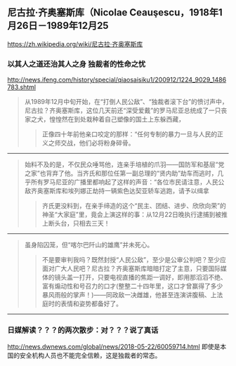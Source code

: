 ## 尼古拉·齐奥塞斯库（Nicolae Ceauşescu，1918年1月26日－1989年12月25
https://zh.wikipedia.org/wiki/尼古拉·齐奥塞斯库
### 以其人之道还治其人之身 独裁者的性命之忧
http://news.ifeng.com/history/special/qiaosaisiku1/200912/1224_9029_1486783.shtml
>从1989年12月中旬开始，在“打倒人民公敌”、“独裁者滚下台”的愤讨声中，尼古拉？齐奥塞斯库，这位几天前还“深受爱戴”的罗马尼亚总统成了一只丧家之犬，惶惶然在到处栽种着自己塑像的国土上东躲西藏，
>>正像四十年前他亲口咬定的那样：“任何专制的暴力一旦与人民的正义之师交战，他们必将粉身碎骨。
---
>始料不及的是，不仅民众唾骂他，连亲手培植的爪羽——国防军和基层“党之家”也背弃了他。当齐氏和那位任第一副总理的“贤内助”劫车而逃时，几乎所有罗马尼亚的广播里都响起了这样的声音：“各位市民请注意，人民公敌齐奥塞斯库和埃列娜正劫持一辆紫色达契亚轿车逃跑，请予以缉拿
>>齐氏更没料到，在亲手缔造的这个“民主、团结、进步、欣欣向荣”的神圣“大家庭”里，竟会上演这样的事：从12月22日晚执行逮捕到被推上断头台，只相去三天！
---
>虽身陷囚笼，但“喀尔巴阡山的雄鹰”并未死心。
>>不是要审判我吗？既然封授“人民公敌”，至少是公审公判吧？至少应面对广大人民吧？尼古拉？齐奥塞斯库暗暗打定了主意，只要国际媒体的镜头盖一打开，只要电视直播的焦距一调好，即用那滔滔不绝、富有煽动性和号召力的口才(整整二十四年里，这口才曾赢得了多少暴风雨般的掌声！)——同政敌一决雌雄，他甚至连演讲腹稿、上法庭时的表情和姿势都备好了。
---
### 日媒解读？？？的两次散步：对？？？说了真话
http://news.dwnews.com/global/news/2018-05-22/60059714.html
即使是本国的安全机构人员也不能完全信赖，这是独裁者的常态。